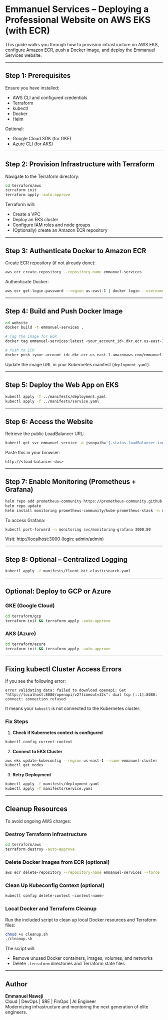# Emmanuel Services – Deploying a Professional Website on AWS EKS (with ECR)

This guide walks you through how to provision infrastructure on AWS EKS, configure Amazon ECR, push a Docker image, and deploy the Emmanuel Services website.

---

## Step 1: Prerequisites

Ensure you have installed:
- AWS CLI and configured credentials
- Terraform
- kubectl
- Docker
- Helm

Optional:
- Google Cloud SDK (for GKE)
- Azure CLI (for AKS)

---

## Step 2: Provision Infrastructure with Terraform

Navigate to the Terraform directory:

```bash
cd terraform/aws
terraform init
terraform apply -auto-approve
```

Terraform will:
- Create a VPC
- Deploy an EKS cluster
- Configure IAM roles and node groups
- (Optionally) create an Amazon ECR repository

---

## Step 3: Authenticate Docker to Amazon ECR

Create ECR repository (if not already done):

```bash
aws ecr create-repository --repository-name emmanuel-services
```

Authenticate Docker:

```bash
aws ecr get-login-password --region us-east-1 | docker login --username AWS --password-stdin <your_account_id>.dkr.ecr.us-east-1.amazonaws.com
```

---

## Step 4: Build and Push Docker Image

```bash
cd website
docker build -t emmanuel-services .

# Tag the image for ECR
docker tag emmanuel-services:latest <your_account_id>.dkr.ecr.us-east-1.amazonaws.com/emmanuel-services:latest

# Push to ECR
docker push <your_account_id>.dkr.ecr.us-east-1.amazonaws.com/emmanuel-services:latest
```

Update the image URL in your Kubernetes manifest (`deployment.yaml`).

---

## Step 5: Deploy the Web App on EKS

```bash
kubectl apply -f ../manifests/deployment.yaml
kubectl apply -f ../manifests/service.yaml
```

---

## Step 6: Access the Website

Retrieve the public LoadBalancer URL:

```bash
kubectl get svc emmanuel-service -o jsonpath='{.status.loadBalancer.ingress[0].hostname}'
```

Paste this in your browser:

```
http://<load-balancer-dns>
```

---

## Step 7: Enable Monitoring (Prometheus + Grafana)

```bash
helm repo add prometheus-community https://prometheus-community.github.io/helm-charts
helm repo update
helm install monitoring prometheus-community/kube-prometheus-stack -n monitoring --create-namespace
```

To access Grafana:

```bash
kubectl port-forward -n monitoring svc/monitoring-grafana 3000:80
```

Visit: http://localhost:3000 (login: admin/admin)

---

## Step 8: Optional – Centralized Logging

```bash
kubectl apply -f manifests/fluent-bit-elasticsearch.yaml
```

---

## Optional: Deploy to GCP or Azure

### GKE (Google Cloud)

```bash
cd terraform/gcp
terraform init && terraform apply -auto-approve
```

### AKS (Azure)

```bash
cd terraform/azure
terraform init && terraform apply -auto-approve
```

---

## Fixing kubectl Cluster Access Errors

If you see the following error:

```
error validating data: failed to download openapi: Get "http://localhost:8080/openapi/v2?timeout=32s": dial tcp [::1]:8080: connect: connection refused
```

It means your `kubectl` is not connected to the Kubernetes cluster.

### Fix Steps

1. **Check if Kubernetes context is configured**  
```bash
kubectl config current-context
```

2. **Connect to EKS Cluster**  
```bash
aws eks update-kubeconfig --region us-east-1 --name emmanuel-cluster
kubectl get nodes
```

3. **Retry Deployment**  
```bash
kubectl apply -f manifests/deployment.yaml
kubectl apply -f manifests/service.yaml
```

---

## Cleanup Resources

To avoid ongoing AWS charges:

### Destroy Terraform Infrastructure

```bash
cd terraform/aws
terraform destroy -auto-approve
```

### Delete Docker Images from ECR (optional)

```bash
aws ecr delete-repository --repository-name emmanuel-services --force
```

### Clean Up Kubeconfig Context (optional)

```bash
kubectl config delete-context <context-name>
```

### Local Docker and Terraform Cleanup

Run the included script to clean up local Docker resources and Terraform files:

```bash
chmod +x cleanup.sh
./cleanup.sh
```

The script will:
- Remove unused Docker containers, images, volumes, and networks
- Delete `.terraform` directories and Terraform state files

---

## Author

**Emmanuel Naweji**  
Cloud | DevOps | SRE | FinOps | AI Engineer  
Modernizing infrastructure and mentoring the next generation of elite engineers.

